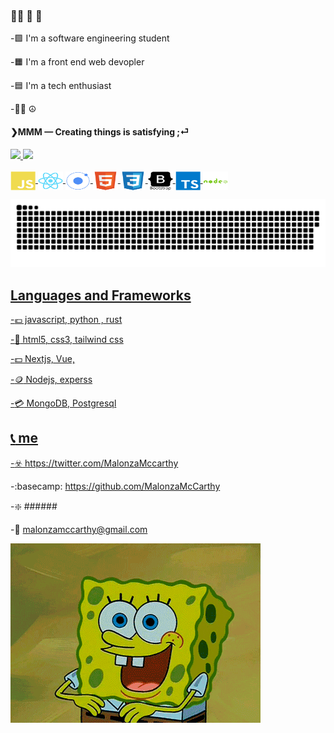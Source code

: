 ### 	:pirate_flag: :crossed_flags: :checkered_flag:


-:green_square: I'm a software engineering student

-:orange_square: I'm a front end web devopler

-:blue_square: I'm a tech enthusiast

-:pirate_flag: :peace_symbol: 



#### ❯MMM — Creating things is satisfying ;⏎

<div>
  <a href="https://github.com/MalonzaMcCarthy">
  <img height="180em" src="https://github-readme-stats.vercel.app/api?username=MalonzaMcCarthy&show_icons=true&theme=transparent&include_all_commits=true&count_private=true"/>
  <img height="180em" src="https://github-readme-stats.vercel.app/api/top-langs/?username=MalonzaMcCarthy&layout=compact&langs_count=8&theme=transparent"/>
</div>
<div style="display: inline_block"><br>
  <img align="center" alt="Mano-Js" height="30" width="40" src="https://raw.githubusercontent.com/devicons/devicon/master/icons/javascript/javascript-plain.svg">
  <img align="center" alt="Mano-React" height="30" width="40" src="https://raw.githubusercontent.com/devicons/devicon/master/icons/react/react-original.svg">
  <img align="center" alt="Mano-Ionic" height="30" width="40" src="https://github.com/devicons/devicon/blob/master/icons/ionic/ionic-original.svg">
  <img align="center" alt="Mano-HTML" height="30" width="40" src="https://raw.githubusercontent.com/devicons/devicon/master/icons/html5/html5-original.svg">
  <img align="center" alt="Mano-CSS" height="30" width="40" src="https://raw.githubusercontent.com/devicons/devicon/master/icons/css3/css3-original.svg">
  <img align="center" alt="Mano-Bootstrap" height="30" width="40" src="https://github.com/devicons/devicon/blob/master/icons/bootstrap/bootstrap-plain-wordmark.svg">
  <img align="center" alt="Mano-Flutter" height="30" width="40" src="https://github.com/devicons/devicon/blob/master/icons/typescript/typescript-plain.svg">
  <img align="center" alt="Mano-Flutter" height="30" width="40" src="https://github.com/devicons/devicon/blob/master/icons/nodejs/nodejs-plain-wordmark.svg">
</div>


!['contributions.svg'](contributions.svg)


## Languages and Frameworks
-:euro: javascript, python , rust

-:money_with_wings: html5, css3, tailwind css

-:dollar: Nextjs, Vue,

-:coin: Nodejs, experss

-:credit_card: MongoDB, Postgresql

## :telephone_receiver: me

-:biohazard: https://twitter.com/MalonzaMccarthy

-:basecamp:  https://github.com/MalonzaMcCarthy

-:sparkle:  ######

-:email:  malonzamccarthy@gmail.com

<!-- !['image'](giphy3.gif) -->

!['image'](giphy.gif)

<br />
<br />





